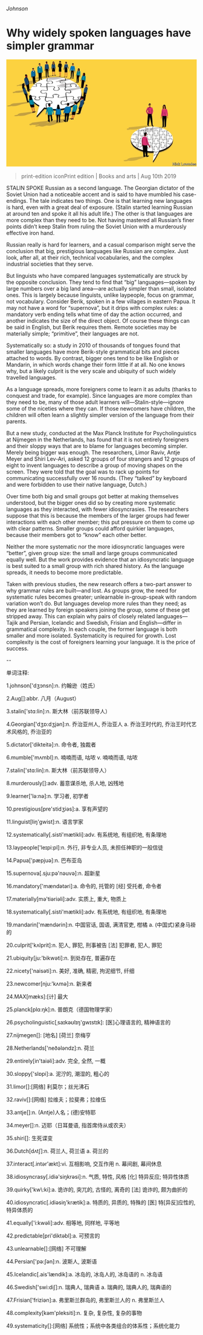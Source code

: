 ###### Johnson

# Why widely spoken languages have simpler grammar 

![image](images/20190810_BKD001_0.jpg) 

> print-edition iconPrint edition | Books and arts | Aug 10th 2019 

STALIN SPOKE Russian as a second language. The Georgian dictator of the Soviet Union had a noticeable accent and is said to have mumbled his case-endings. The tale indicates two things. One is that learning new languages is hard, even with a great deal of exposure. (Stalin started learning Russian at around ten and spoke it all his adult life.) The other is that languages are more complex than they need to be. Not having mastered all Russian’s finer points didn’t keep Stalin from ruling the Soviet Union with a murderously effective iron hand. 

Russian really is hard for learners, and a casual comparison might serve the conclusion that big, prestigious languages like Russian are complex. Just look, after all, at their rich, technical vocabularies, and the complex industrial societies that they serve. 

But linguists who have compared languages systematically are struck by the opposite conclusion. They tend to find that “big” languages—spoken by large numbers over a big land area—are actually simpler than small, isolated ones. This is largely because linguists, unlike laypeople, focus on grammar, not vocabulary. Consider Berik, spoken in a few villages in eastern Papua. It may not have a word for “supernova”, but it drips with complex rules: a mandatory verb ending tells what time of day the action occurred, and another indicates the size of the direct object. Of course these things can be said in English, but Berik requires them. Remote societies may be materially simple; “primitive”, their languages are not. 

Systematically so: a study in 2010 of thousands of tongues found that smaller languages have more Berik-style grammatical bits and pieces attached to words. By contrast, bigger ones tend to be like English or Mandarin, in which words change their form little if at all. No one knows why, but a likely culprit is the very scale and ubiquity of such widely travelled languages. 

As a language spreads, more foreigners come to learn it as adults (thanks to conquest and trade, for example). Since languages are more complex than they need to be, many of those adult learners will—Stalin-style—ignore some of the niceties where they can. If those newcomers have children, the children will often learn a slightly simpler version of the language from their parents. 

But a new study, conducted at the Max Planck Institute for Psycholinguistics at Nijmegen in the Netherlands, has found that it is not entirely foreigners and their sloppy ways that are to blame for languages becoming simpler. Merely being bigger was enough. The researchers, Limor Raviv, Antje Meyer and Shiri Lev-Ari, asked 12 groups of four strangers and 12 groups of eight to invent languages to describe a group of moving shapes on the screen. They were told that the goal was to rack up points for communicating successfully over 16 rounds. (They “talked” by keyboard and were forbidden to use their native language, Dutch.) 

Over time both big and small groups got better at making themselves understood, but the bigger ones did so by creating more systematic languages as they interacted, with fewer idiosyncrasies. The researchers suppose that this is because the members of the larger groups had fewer interactions with each other member; this put pressure on them to come up with clear patterns. Smaller groups could afford quirkier languages, because their members got to “know” each other better. 

Neither the more systematic nor the more idiosyncratic languages were “better”, given group size: the small and large groups communicated equally well. But the work provides evidence that an idiosyncratic language is best suited to a small group with rich shared history. As the language spreads, it needs to become more predictable. 

Taken with previous studies, the new research offers a two-part answer to why grammar rules are built—and lost. As groups grow, the need for systematic rules becomes greater; unlearnable in-group-speak with random variation won’t do. But languages develop more rules than they need; as they are learned by foreign speakers joining the group, some of these get stripped away. This can explain why pairs of closely related languages—Tajik and Persian, Icelandic and Swedish, Frisian and English—differ in grammatical complexity. In each couple, the former language is both smaller and more isolated. Systematicity is required for growth. Lost complexity is the cost of foreigners learning your language. It is the price of success. 

-- 

 单词注释:

1.johnson['dʒɔnsn]:n. 约翰逊（姓氏） 

2.Aug[]:abbr. 八月（August） 

3.stalin['stɑ:lin]:n. 斯大林（前苏联领导人） 

4.Georgian['dʒɒ:dʒjәn]:n. 乔治亚州人, 乔治亚人 a. 乔治王时代的, 乔治王时代艺术风格的, 乔治亚的 

5.dictator['dikteitә]:n. 命令者, 独裁者 

6.mumble['mʌmbl]:n. 喃喃而语, 咕哝 v. 喃喃而语, 咕哝 

7.stalin['stɑ:lin]:n. 斯大林（前苏联领导人） 

8.murderously[]:adv. 蓄意谋杀地, 杀人地, 凶残地 

9.learner['lә:nә]:n. 学习者, 初学者 

10.prestigious[pre'stidʒiәs]:a. 享有声望的 

11.linguist[liŋ'gwist]:n. 语言学家 

12.systematically[.sisti'mætikli]:adv. 有系统地, 有组织地, 有条理地 

13.laypeople['leɪpi:pl]:n. 外行, 非专业人员, 未担任神职的一般信徒 

14.Papua['pæpjuә]:n. 巴布亚岛 

15.supernova[.sju:pә'nәuvә]:n. 超新星 

16.mandatory['mændәtәri]:a. 命令的, 托管的 [经] 受托者, 命令者 

17.materially[mә'tiәriәli]:adv. 实质上, 重大, 物质上 

18.systematically[.sisti'mætikli]:adv. 有系统地, 有组织地, 有条理地 

19.mandarin['mændәrin]:n. 中国官话, 国语, 满清官吏, 柑橘 a. (中国式)紧身马褂的 

20.culprit['kʌlprit]:n. 犯人, 罪犯, 刑事被告 [法] 犯罪者, 犯人, 罪犯 

21.ubiquity[ju:'bikwәti]:n. 到处存在, 普遍存在 

22.nicety['naisәti]:n. 美好, 准确, 精密, 拘泥细节, 纤细 

23.newcomer[nju:'kʌmә]:n. 新来者 

24.MAX[mæks]:[计] 最大 

25.planck[plɑ:ŋk]:n. 普朗克（德国物理学家） 

26.psycholinguistic[ˌsaɪkəʊlɪŋ'ɡwɪstɪk]: [医]心理语言的, 精神语言的 

27.nijmegen[]: [地名] [荷兰] 奈梅亨 

28.Netherlands['neðәlәndz]:n. 荷兰 

29.entirely[in'taiәli]:adv. 完全, 全然, 一概 

30.sloppy['slɒpi]:a. 泥泞的, 潮湿的, 粗心的 

31.limor[]:[网络] 利莫尔；丝光沸石 

32.raviv[]:[网络] 拉维夫；拉斐弗；拉维伍 

33.antje[]:n. (Antje)人名；(德)安特耶 

34.meyer[]:n. 迈耶（日耳曼语, 指首席侍从或农夫） 

35.shiri[]: 生死谍变 

36.Dutch[dʌtʃ]:n. 荷兰人, 荷兰语 a. 荷兰的 

37.interact[.intәr'ækt]:vi. 互相影响, 交互作用 n. 幕间剧, 幕间休息 

38.idiosyncrasy[.idiә'siŋkrәsi]:n. 气质, 特性, 风格 [化] 特异反应; 特异性体质 

39.quirky['kw\\:ki]:a. 诡诈的, 突兀的, 古怪的, 离奇的 [法] 诡诈的, 颇为曲折的 

40.idiosyncratic[.idiәsiŋ'krætik]:a. 特质的, 异质的, 特殊的 [医] 特[异反]应性的, 特异体质的 

41.equally['i:kwәli]:adv. 相等地, 同样地, 平等地 

42.predictable[pri'diktәbl]:a. 可预言的 

43.unlearnable[]:[网络] 不可理解 

44.Persian['pә:ʃәn]:n. 波斯人, 波斯语 

45.Icelandic[.ais'lændik]:a. 冰岛的, 冰岛人的, 冰岛语的 n. 冰岛语 

46.Swedish['swi:diʃ]:n. 瑞典人, 瑞典语 a. 瑞典的, 瑞典人的, 瑞典语的 

47.Frisian['friziәn]:a. 弗里斯兰群岛的, 弗里斯兰人的 n. 弗里斯兰人 

48.complexity[kәm'pleksiti]:n. 复杂, 复杂性, 复杂的事物 

49.systematicity[]:[网络] 系统性；系统中各类组合的体系性；系统化能力 

